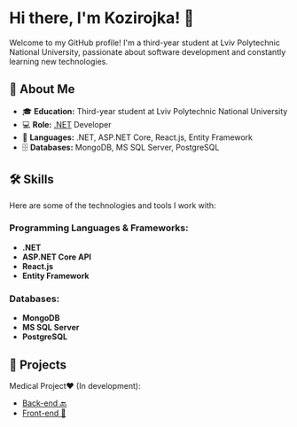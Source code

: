 # Hi there, I'm Kozirojka! 👋

Welcome to my GitHub profile! I'm a third-year student at Lviv Polytechnic National University, passionate about software development and constantly learning new technologies.

## 🚀 About Me

- 🎓 **Education:** Third-year student at Lviv Polytechnic National University
- 💻 **Role:** <ins>.NET</ins> Developer
- 💬 **Languages:** .NET, ASP.NET Core, React.js, Entity Framework
- 🗄️ **Databases:** MongoDB, MS SQL Server, PostgreSQL

## 🛠️ Skills

Here are some of the technologies and tools I work with:

### Programming Languages & Frameworks:
- **.NET**
- **ASP.NET Core API**
- **React.js**
- **Entity Framework**

### Databases:
- **MongoDB**
- **MS SQL Server**
- **PostgreSQL**

## 🔭 Projects

Medical Project❤️ (In development):
- [Back-end 🔙](https://github.com/Kozirojka/MedicalVisits)
- [Front-end 👾](https://github.com/Kozirojka/MedicalVisits-Client)

